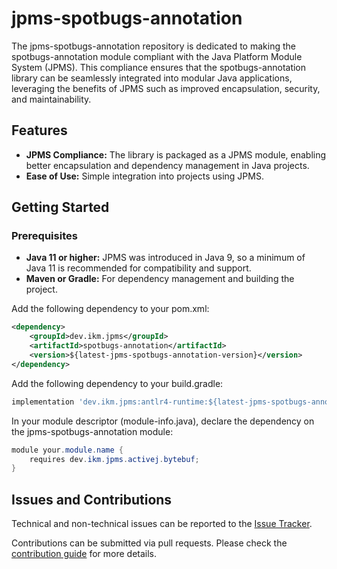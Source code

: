 # jpms-spotbugs-annotation
The jpms-spotbugs-annotation repository is dedicated to making the spotbugs-annotation module compliant with the Java Platform Module System (JPMS). This compliance ensures that the spotbugs-annotation library can be seamlessly integrated into modular Java applications, leveraging the benefits of JPMS such as improved encapsulation, security, and maintainability.

## Features

* **JPMS Compliance:** The library is packaged as a JPMS module, enabling better encapsulation and dependency management in Java projects.
* **Ease of Use:** Simple integration into projects using JPMS.

## Getting Started
### Prerequisites

* **Java 11 or higher:** JPMS was introduced in Java 9, so a minimum of Java 11 is recommended for compatibility and support.
* **Maven or Gradle:** For dependency management and building the project.

Add the following dependency to your pom.xml:
```xml
<dependency>
    <groupId>dev.ikm.jpms</groupId>
	<artifactId>spotbugs-annotation</artifactId>
    <version>${latest-jpms-spotbugs-annotation-version}</version>
</dependency>
```

Add the following dependency to your build.gradle:
```groovy
implementation 'dev.ikm.jpms:antlr4-runtime:${latest-jpms-spotbugs-annotation-version}'
```

In your module descriptor (module-info.java), declare the dependency on the jpms-spotbugs-annotation module:

```java
module your.module.name {
    requires dev.ikm.jpms.activej.bytebuf;
}
```


## Issues and Contributions
Technical and non-technical issues can be reported to the [Issue Tracker](https://github.com/ikmdev/spotbugs-annotation/issues).

Contributions can be submitted via pull requests. Please check the [contribution guide](doc/how-to-contribute.md) for more details.